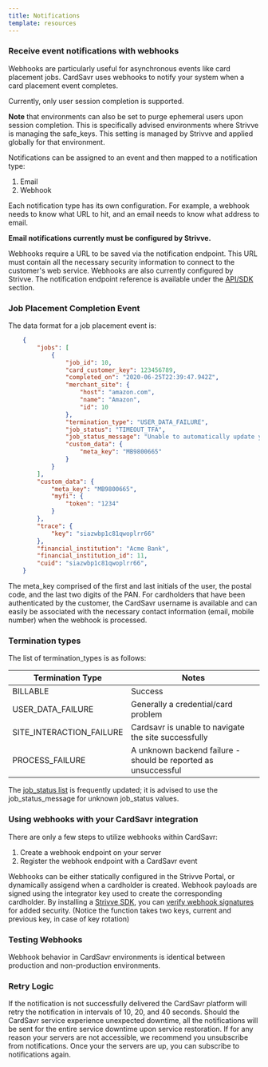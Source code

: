 ```yaml
---
title: Notifications
template: resources
---
```


### Receive event notifications with webhooks
Webhooks are particularly useful for asynchronous events like card placement jobs. CardSavr uses 
webhooks to notify your system when a card placement event completes. 

Currently, only user session completion is supported.

__Note__ that environments can also be set to purge ephemeral users upon session completion. This is 
specifically advised environments where Strivve is managing the safe_keys. This setting is 
managed by Strivve and applied globally for that environment.  

Notifications can be assigned to an event and then mapped to a notification type:
1)	Email
2)	Webhook

Each notification type has its own configuration.  For example, a webhook needs to know what 
URL to hit, and an email needs to know what address to email.

**Email notifications currently must be configured by Strivve.**

Webhooks require a URL to be saved via the notification endpoint.  This URL must contain all 
the necessary security information to connect to the customer's web service.  Webhooks are 
also currently configured by Strivve. The notification endpoint reference is available under 
the [API/SDK](https://swch.github.io/slate) section.

### Job Placement Completion Event

The data format for a job placement event is:
```json
    {
        "jobs": [
            {
                "job_id": 10,
                "card_customer_key": 123456789,
                "completed_on": "2020-06-25T22:39:47.942Z",
                "merchant_site": {
                    "host": "amazon.com",
                    "name": "Amazon",
                    "id": 10
                },
                "termination_type": "USER_DATA_FAILURE",
                "job_status": "TIMEOUT_TFA",
                "job_status_message": "Unable to automatically update your card due to invalid or missing two-factor authentication.",
                "custom_data": {
                    "meta_key": "MB9800665"
                }
            }
        ],
        "custom_data": {
            "meta_key": "MB9800665",
            "myfi": {
                "token": "1234"
            }
        },
        "trace": {
            "key": "siazwbp1c81qwoplrr66"
        },
        "financial_institution": "Acme Bank",
        "financial_institution_id": 11,
        "cuid": "siazwbp1c81qwoplrr66",
    }
```

The meta_key comprised of the first and last initials of the user, the postal code, and the last 
two digits of the PAN. For cardholders that have been authenticated by the customer, the CardSavr 
username is available and can easily be associated with the necessary contact information 
(email, mobile number) when the webhook is processed.

### Termination types

The list of termination_types is as follows:

Termination Type | Notes
|-----------|--------
BILLABLE | Success
USER\_DATA\_FAILURE | Generally a credential/card problem
SITE\_INTERACTION\_FAILURE | Cardsavr is unable to navigate the site successfully
PROCESS\_FAILURE | A unknown backend failure - should be reported as unsuccessful

The [job\_status list](../messaging/#termination_types) is frequently updated; it is advised to use the job\_status\_message for 
unknown job_status values.  

### Using webhooks with your CardSavr integration
 
There are only a few steps to utilize webhooks within CardSavr:

1. Create a webhook endpoint on your server
2. Register the webhook endpoint with a CardSavr event

Webhooks can be either statically configured in the Strivve Portal, or dynamically assigend when a cardholder is created.  Webhook
payloads are signed using the integrator key used to create the corresponding cardholder.  By installing a 
[Strivve SDK](https://github.com/swch/strivve-sdk), you can [verify webhook signatures](https://github.com/swch/Strivve-SDK/blob/master/src/cardsavr/CardsavrSessionCrypto.ts#L225) for added security.  (Notice the function takes two keys, current and previous key, in case of key rotation)

### Testing Webhooks

Webhook behavior in CardSavr environments is identical between production and non-production 
environments.

### Retry Logic

If the notification is not successfully delivered the CardSavr platform will retry the 
notification in intervals of 10, 20, and 40 seconds. Should the CardSavr service experience 
unexpected downtime, all the notifications will be sent for the entire service downtime upon 
service restoration. If for any reason your servers are not accessible, we recommend you 
unsubscribe from notifications. Once your the servers are up, you can subscribe to notifications again.
